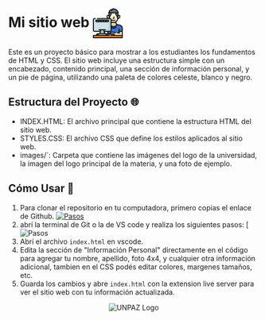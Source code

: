 <h1>
    Mi sitio web
    <img src="https://github.com/igorezequiel22/E-commerce-DesarrolloWeb/blob/main/public/images/persona-de-libre-dedicacion.png" width="60" align="center">
</h1>
Este es un proyecto básico para mostrar a los estudiantes los fundamentos de HTML y CSS. El sitio web incluye una estructura simple con un encabezado, contenido principal, una sección de información personal, y un pie de página, utilizando una paleta de colores celeste, blanco y negro.

## Estructura del Proyecto 🌐


- INDEX.HTML: El archivo principal que contiene la estructura HTML del sitio web.
- STYLES.CSS: El archivo CSS que define los estilos aplicados al sitio web.
- images/`: Carpeta que contiene las imágenes del logo de la universidad, la imagen del logo principal de la materia, y una foto de ejemplo.

## Cómo Usar 🤔

1. Para clonar el repositorio en tu computadora, primero copias el enlace de Github.
[![Pasos](https://raw.githubusercontent.com/igorezequiel22/Sitio-Web-HTML-CSS/main/sitioweb-ezequiel/imges/desarrollo1.PNG)](https://raw.githubusercontent.com/igorezequiel22/Sitio-Web-HTML-CSS/main/sitioweb-ezequiel/imges/desarrollo1.PNG)
2. abrí la terminal de Git o la de VS code y realiza los siguientes pasos:
[![Pasos](https://raw.githubusercontent.com/igorezequiel22/Sitio-Web-HTML-CSS/refs/heads/main/sitioweb-ezequiel/imges/image.png)
4. Abrí el archivo `index.html` en vscode.
5. Edita la sección de "Información Personal" directamente en el código para agregar tu nombre, apellido, foto 4x4, y cualquier otra información adicional, tambien en el CSS podés editar colores, margenes tamaños, etc.
6. Guarda los cambios y abre `index.html` con la extension live server para ver el sitio web con tu información actualizada.


<div align="center">
    <img src="https://www.unpaz.edu.ar/sites/default/files/unpaz_logo_2020.png" alt="UNPAZ Logo" width="200">
</div>





